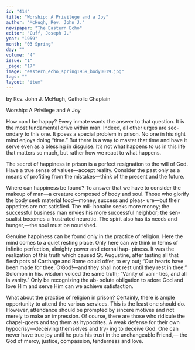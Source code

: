 ```yaml
---
id: "414"
title: "Worship: A Privilege and a Joy"
author: "McHugh, Rev. John J."
newspaper: "The Eastern Echo"
editor: "Cuff, Joseph J."
year: "1959"
month: "03 Spring"
day: ""
volume: "4"
issue: "1"
_page: "17"
image: "eastern_echo_spring1959_body0019.jpg"
tags: ""
layout: "item"
---
```

by Rev. John J. McHugh,
Catholic Chaplain

Worship:
A Privilege and A Joy

How can I be happy? Every inmate wants the
answer to that question. It is the most fundamental
drive within man. Indeed, all other urges are sec-
ondary to this one. It poses a special problem in
prison. No one in his right mind enjoys doing
“time.” But there is a way to master that time and
have it serve even as a blessing in disguise. It’s not
what happens to us in this life that matters so much,
but rather how we react to what happens.

The secret of happiness in prison is a perfect
resignation to the will of God. Have a true sense of
values—accept reality. Consider the past only as a
means of profiting from the mistakes—think of the
present and the future.

Where can happiness be found? To answer that
we have to consider the makeup of man—a creature
composed of body and soul. Those who glorify the
body seek material food—money, success and pleas-
ure—but their appetites are not satisfied. The mil-
honaire seeks more money; the successful business
man envies his more successful neighbor; the sen-
sualist becomes a frustrated neurotic. The spirit
also has its needs and hunger,—the soul must be
nourished.

Genuine happiness can be found only in the
practice of religion. Here the mind comes to a quiet
resting place. Only here can we think in terms of
infinite perfection, almighty power and eternal hap-
piness. It was the realization of this truth which
caused St. Augustine, after tasting all that flesh pots
of Carthage and Rome could offer, to ery out; “Our
hearts have been made for thee, O’God!—and they
shall not rest until they rest in thee.” Solomon in
his. wisdom voiced the same truth; “Vanity of vani-
ties, and all is vanity.” Only be recognizing the ab-
solute obligation to adore God and love Him and
serve Him can we achieve satisfaction.

What about the practice of religion in prison?
Certainly, there is ample opportunity to attend the
various services. This is the least one should do.
However, attendance should be prompted by sincere
motives and not merely to make an impression. Of
course, there are those who ridicule the chapel-goers
and tag them as hypocrites. A weak defense for
their own hypocrisy—deceiving themselves and try-
ing to deceive God. One can never have true joy
until he puts his trust in the unchangeable Friend,—
the God of mercy, justice, compassion, tenderness
and love.
